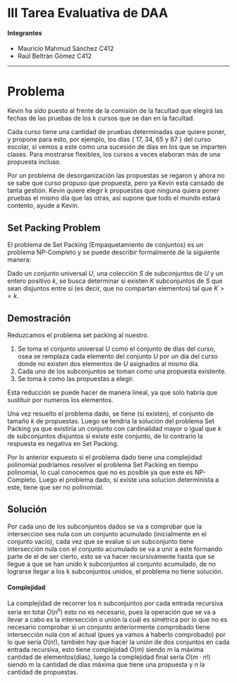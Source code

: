 # III Tarea Evaluativa de DAA

#### Integrantes

- Mauricio Mahmud Sánchez C412 
- Raúl Beltrán Gómez C412 

---

# Problema 

Kevin ha sido puesto al frente de la comisión de la facultad que elegirá las fechas de las pruebas de los k cursos que se dan en la facultad.

Cada curso tiene una cantidad de pruebas determinadas que quiere poner, y propone para esto, por ejemplo, los días { 17, 34, 65 y 87 } del curso escolar, si vemos a este como una sucesión de días en los que se imparten clases. Para mostrarse flexibles, los cursos a veces elaboran más de una propuesta incluso.

Por un problema de desorganización las propuestas se regaron y ahora no se sabe que curso propuso que propuesta, pero ya Kevin esta cansado de tanta gestión. Kevin quiere elegir k propuestas que ninguna quiera poner pruebas el mismo día que las otras, así supone que todo el mundo estará contento, ayude a Kevin.


## Set Packing Problem

El problema de Set Packing (Empaquetamiento de conjuntos) es un problema NP-Completo y se puede describir formalmente de la siguiente manera:

Dado un conjunto universal $U$, una colección $S$ de subconjuntos de $U$ y un entero positivo $k$, se busca determinar si existen $K$ subconjuntos de $S$ que sean disjuntos entre sí (es decir, que no compartan elementos) tal que $K >= k$.


## Demostración

Reduzcamos el problema set packing al nuestro. 

1. Se toma el conjunto universal $U$ como el conjunto de días del curso, osea se remplaza cada elemento del conjunto $U$ por un día del curso donde no existen dos elementos de $U$ asignados al mismo día.
2. Cada uno de los subconjuntos se toman como una propuesta existente.
3. Se toma $k$ como las propuestas a elegir.

Esta reducción se puede hacer de manera lineal, ya que solo habría que sustituir por numeros los elementos.

Una vez resuelto el problema dado, se tiene (si existen),  el conjunto de tamaño $k$ de propuestas. Luego se tendria la solución del problema Set Packing ya que existiría un conjunto con cardinalidad mayor o igual que $k$ de subconjuntos disjuntos si existe este conjunto, de lo contrario la respuesta es negativa en Set Packing. 

Por lo anterior expuesto si el problema dado tiene una complejidad polinomial podríamos resolver el problema Set Packing en tiempo polinomial, lo cual conocemos que no es posible ya que este es NP-Completo. Luego el problema dado, si existe una solucion determinista a este, tiene que ser no polinomial. 


## Solución

Por cada uno de los subconjuntos dados se va a comprobar que la interseccion sea nula con un conjunto acumulado (inicialmente en el conjunto vacío), cada vez que se evalue si un subconjunto tiene intersección nula con el conjunto acumulado se va a unir a este formando parte de el de ser cierto, esto se va hacer recursivamente hasta que se llegue a que se han unido k subconjuntos al conjunto acumulado, de no lograrse llegar a los k subconjuntos unidos, el problema no tiene solución.

#### Complejidad
La complejidad de recorrer los n subconjuntos por cada entrada recursiva seria en total $O(n^n)$ esto no es necesario, pues la operación que se va a llevar a cabo es la intersección o unión la cuál es simétrica por lo que no es necesario comprobar si un conjunto anteriormente comprobado tiene intersección nula con el actual (pues ya vamos a haberlo comprobado) por lo que sería $O(n!)$, también hay que hacer la unión de dos conjuntos en cada entrada recursiva, esto tiene complejidad $O(m)$ siendo $m$ la máxima cantidad de elementos(días), luego la complejidad final sería $O(m·n!)$ siendo $m$ la cantidad de días máxima que tiene una propuesta y $n$ la cantidad de propuestas. 
